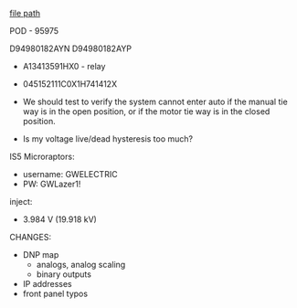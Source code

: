 
[file path](<file:///C:\Users\jnetherton\G&W Electric Co\US-PowerGridAutomation - Documents\_Lazer\120881 - Bauxite (Bretco)>)

POD - 95975


D94980182AYN
D94980182AYP
- A13413591HX0 - relay
- 045152111C0X1H741412X


- We should test to verify the system cannot enter auto if the manual tie way is in the open position, or if the motor tie way is in the closed position.

- Is my voltage live/dead hysteresis too much?


IS5 Microraptors:
- username: GWELECTRIC
- PW: GWLazer1!


inject:
- 3.984 V (19.918 kV)


CHANGES:
- DNP map
	- analogs, analog scaling
	- binary outputs
- IP addresses
- front panel typos